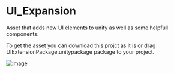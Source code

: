# UI_Expansion

 Asset that adds new UI elements to unity as well as some helpfull components.

 To get the asset you can download this projct as it is or drag UIExtensionPackage.unitypackage package to your project.

 ![image](https://github.com/IvanKamsigovski/UI_Expansion/assets/44873411/76bed2f1-d185-4577-8557-8e5fcc22287f)

